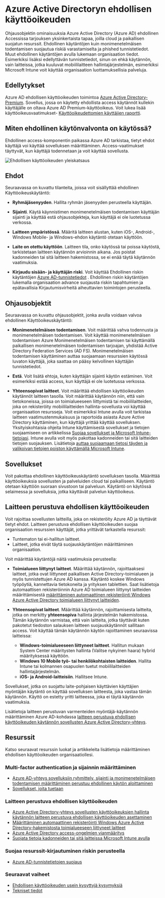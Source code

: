 <Properties
    pageTitle="Azure Active Directory ehdollisen käyttöoikeuden | Microsoft Azure"  
    description="Azure Active Directory ehdollinen käytönvalvonta avulla voit tarkistaa tiettyjä ehtoja todennuksen sovellusten käytön yhteydessä."  
    services="active-directory"
    keywords="Ehdollinen pääsy sovellukset, ehdollinen Azure AD-käytön, yrityksen resurssien ehdollisen käyttöoikeuden käytännöt suojattu käyttö"
    documentationCenter=""
    authors="markusvi"
    manager="femila"
    editor=""/>

<tags
    ms.service="active-directory"
    ms.devlang="na"
    ms.topic="article"
    ms.tgt_pltfrm="na"
    ms.workload="identity"
    ms.date="09/21/2016"
    ms.author="markvi"/>


# <a name="conditional-access-in-azure-active-directory"></a>Azure Active Directoryn ehdollisen käyttöoikeuden   

Ohjausobjektin ominaisuuksia Azure Active Directory (Azure AD) ehdollinen Accessissa tarjouksen yksinkertaista tapaa, joilla cloud ja paikallisen suojatun resurssit. Ehdollinen käytäntöjen kuin monimenetelmäisen todentamisen suojautua riskiä varastamiselta ja phished tunnistetiedot. Muut ehdollinen käytäntöjen avulla lukemaan organisaation tiedot. Esimerkiksi lisäksi edellyttävän tunnistetiedot, sinun on ehkä käytännön, vain laitteissa, jotka kuuluvat mobiililaitteen hallintajärjestelmän, esimerkiksi Microsoft Intune voit käyttää organisaation luottamuksellisia palveluja.


## <a name="prerequisites"></a>Edellytykset

Azure AD ehdollisen käyttöoikeuden toimintoa [Azure Active Directory-Premium](http://www.microsoft.com/identity). Sovellus, jossa on käytetty ehdollista access käytännöt kullekin käyttäjälle on oltava Azure AD Premium-käyttöoikeus. Voit lukea lisää käyttöoikeusvaatimukset- [Käyttöoikeudettomien käyttäjien raportti](https://aka.ms/utc5ix).


## <a name="how-is-conditional-access-control-enforced"></a>Miten ehdollinen käytönvalvonta on käytössä?  

Ehdollinen access-komponentin paikassa Azure AD tarkistaa, tietyt ehdot käyttäjä voi käyttää sovelluksen määrittäminen. Access-vaatimukset täyttyvät, kun käyttäjä todennetaan ja voit käyttää sovellusta.  

![Ehdollisen käyttöoikeuden yleiskatsaus](./media/active-directory-conditional-access/conditionalaccess-overview.png)

## <a name="conditions"></a>Ehdot

Seuraavassa on kuvattu tilanteita, joissa voit sisällyttää ehdollinen Käyttöoikeuskäytäntö:

- **Ryhmäjäsenyyden**. Hallita ryhmän jäsenyyden perusteella käyttäjän.

- **Sijainti**. Käytä käynnistimen monimenetelmäisen todentamisen käyttäjän sijainti ja käyttää estä ohjausobjekteja, kun käyttäjä ei ole luotetussa verkossa.

- **Laitteen ympäristössä**. Määritä laitteen alustan, kuten iOS-, Android-, Windows Mobile- ja Windows-ehdon käytäntö otetaan käyttöön.

- **Laite on otettu käyttöön**. Laitteen tila, onko käytössä tai poissa käytöstä, tarkistetaan laitteen käytännön arvioinnin aikana. Jos poistat kadonneiden tai sitä laitteen hakemistossa, se ei enää täytä käytännön vaatimuksia.

- **Kirjaudu sisään- ja käyttäjän riski**. Voit käyttää Ehdollinen riskin käytäntöjen [Azure AD-tunnistetiedot](active-directory-identityprotection.md) . Ehdollinen riskin käytäntöjen lukemalla organisaation advance suojausta riskin tapahtumien ja epätavallisia Kirjautumisvirheitä aiheuttavien toimintojen perusteella.


## <a name="controls"></a>Ohjausobjektit

Seuraavassa on kuvattu ohjausobjektit, jonka avulla voidaan valvoa ehdollinen Käyttöoikeuskäytäntö:

- **Monimenetelmäisen todentamisen**. Voit määrittää vahva todennusta ja monimenetelmäisen todentamisen. Voit käyttää monimenetelmäisen todentamisen Azure Monimenetelmäisen todentamisen tai käyttämällä paikallisen monimenetelmäisen todentamisen tarjoajan, yhdistää Active Directory Federation Services (AD FS). Monimenetelmäisen todentamisen käyttäminen auttaa suojaamaan resurssien käytössä luvaton käyttäjä, joka saattaa on pääsy kelvollinen käyttäjän tunnistetiedot.

- **Estä**. Voit lisätä ehtoja, kuten käyttäjän sijainti käytön estäminen. Voit esimerkiksi estää access, kun käyttäjä ei ole luotetussa verkossa.

- **Yhteensopivat laitteet**. Voit määrittää ehdollisen käyttöoikeuden käytännöt laitteen tasolla. Voit määrittää käytännön niin, että vain tietokoneissa, joissa on toimialueeseen liittymistä tai mobiililaitteiden, joka on rekisteröity mobiililaitteiden hallinta-sovellusta voi käyttää organisaation resursseja. Voit esimerkiksi Intune avulla voit tarkistaa laitteen vaatimustenmukaisuus ja raportoida asiasta Azure Active Directory käyttäminen, kun käyttäjä yrittää käyttää sovelluksen. Yksityiskohtaisia ohjeita Intune käyttämisestä sovellukset ja tietojen suojaamiseen on artikkelissa [Suojaa sovellukset ja Microsoft Intune-tietojasi](https://docs.microsoft.com/intune/deploy-use/protect-apps-and-data-with-microsoft-intune). Intune avulla voit myös pakottaa kadonneiden tai sitä laitteiden tietojen suojauksen. Lisätietoja [auttaa suojaamaan tietosi täyden ja valikoivan tietojen poiston käyttämällä Microsoft Intune](https://docs.microsoft.com/intune/deploy-use/use-remote-wipe-to-help-protect-data-using-microsoft-intune).

## <a name="applications"></a>Sovellukset

Voit pakottaa ehdollinen käyttöoikeuskäytäntö sovelluksen tasolla. Määrittää käyttöoikeuksia sovellusten ja palveluiden cloud tai paikalliseen. Käytäntö otetaan käyttöön suoraan sivustoon tai palveluun. Käytäntö on käytössä selaimessa ja sovelluksia, jotka käyttävät palvelun käyttöoikeus.


## <a name="device-based-conditional-access"></a>Laitteen perustuva ehdollisen käyttöoikeuden

Voit rajoittaa sovellusten laitteilla, joka on rekisteröity Azure AD ja täyttävät tietyt ehdot. Laitteen perustuva ehdollisen käyttöoikeuden suojaa organisaation resurssien käyttäjät, jotka yrittävät tarkastella resurssit:

- Tuntematon tai ei-hallitun laitteet.
- Laitteet, jotka eivät täytä suojauskäytäntöjen määrittäminen organisaation.

Voit määrittää käytäntöjä näitä vaatimuksia perusteella:

- **Toimialueen liittynyt laitteet**. Määrittää käytännön, rajoittaaksesi laitteet, jotka ovat liittyneet paikallisen Active Directory-toimialueen ja myös tunnistettujen Azure AD kanssa. Käytäntö koskee Windows työpöytiä, kannettavia tietokoneita ja yrityksen tablettien.
Saat lisätietoja automaattisen rekisteröinnin Azure AD toimialueen liittynyt laitteiden määrittämisestä [määrittäminen automaattinen rekisteröinti Windows Azure Active Directory toimialueen liittynyt laitteiden](active-directory-conditional-access-automatic-device-registration-setup.md).

- **Yhteensopivat laitteet**. Määrittää käytännön, rajoittamisesta laitteita, jotka on merkitty **yhteensopiva** hallinta järjestelmän hakemistossa. Tämän käytännön varmistaa, että vain laitteita, jotka täyttävät kuten pakotetut tiedoston salauksen laitteen suojauskäytännöt sallitaan access. Voit käyttää tämän käytännön käytön rajoittaminen seuraavissa laitteissa:

    - **Windows-toimialueeseen liittyneet laitteet**. Hallitun mukaan System Center määritysten hallinta (Valitse nykyinen haara) hybrid määrityksessä käyttöön.
    - **Windows 10 Mobile työ- tai henkilökohtaisten laitteiden**. Hallita Intune tai kolmannen osapuolen tuetut mobiililaitteiden hallintajärjestelmän.
    - **iOS- ja Android-laitteisiin**. Hallitsee Intune.


Sovellukset, jotka on suojattu laite-pohjaisen käyttävien käyttäjien myöntäjän käytäntö on käyttää sovelluksen laitteesta, joka vastaa tämän käytännön. Käyttö on estetty yritti laitteessa, joka ei täytä käytännön vaatimuksia.

Lisätietoja laitteen perustuvan varmenteiden myöntäjä-käytännön määrittäminen Azure AD-kohdassa [laitteen perustuva ehdollisen käyttöoikeuden käytännön sovellusten Azure Active Directory-yhteys](active-directory-conditional-access-policy-connected-applications.md).

## <a name="resources"></a>Resurssit

Katso seuraavat resurssin luokat ja artikkeleita lisätietoja määrittäminen ehdollisen käyttöoikeuden organisaatiollesi.


### <a name="multi-factor-authentication-and-location-policies"></a>Multi-factor authentication ja sijainnin määrittäminen

- [Azure AD-yhteys sovelluksiin ryhmittely, sijainti ja monimenetelmäisen todentamisen määrittäminen perustuu ehdollinen käytön aloittaminen](active-directory-conditional-access-azuread-connected-apps.md)
- [Sovellukset, joita tuetaan](active-directory-conditional-access-supported-apps.md)


### <a name="device-based-conditional-access"></a>Laitteen perustuva ehdollisen käyttöoikeuden

- [Azure Active Directory-yhteys sovellusten käyttöoikeuksien hallinta käytännön laitteen perustuva ehdollisen käyttöoikeuden asettaminen](active-directory-conditional-access-policy-connected-applications.md)
- [Määrittäminen automaattinen rekisteröinti Windows Azure Active Directory-hakemistosta toimialueeseen liittyneet laitteet](active-directory-conditional-access-automatic-device-registration-setup.md)
- [Azure Active Directory access-ongelmien vianmääritys](active-directory-conditional-access-device-remediation.md)
- [Suojata tietoja kadonneiden tai sitä laitteissa Microsoft Intune avulla](https://docs.microsoft.com/intune/deploy-use/use-remote-wipe-to-help-protect-data-using-microsoft-intune)


### <a name="protect-resources-based-on-sign-in-risk"></a>Suojaa resurssit-kirjautuminen riskin perusteella

-   [Azure AD-tunnistetietojen suojaus](active-directory-identityprotection.md)

### <a name="next-steps"></a>Seuraavat vaiheet

- [Ehdollisen käyttöoikeuden usein kysyttyjä kysymyksiä](active-directory-conditional-faqs.md)
- [Tekniset tiedot](active-directory-conditional-access-technical-reference.md)
